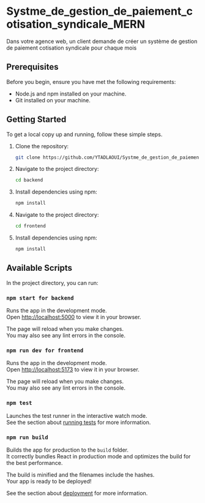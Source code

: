 # Systme_de_gestion_de_paiement_cotisation_syndicale_MERN
Dans votre agence web, un client demande de créer un système de gestion de paiement cotisation syndicale pour chaque mois

## Prerequisites
Before you begin, ensure you have met the following requirements:

- Node.js and npm installed on your machine.
- Git installed on your machine.

## Getting Started

To get a local copy up and running, follow these simple steps.

1. Clone the repository:
    ```bash
    git clone https://github.com/YTADLAOUI/Systme_de_gestion_de_paiement_cotisation_syndicale_MERN.git
    ```
2. Navigate to the project directory:
   ```bash
   cd backend
   ```
3. Install dependencies using npm:
    ```bash
    npm install
    ```
4. Navigate to the project directory:
   ```bash
   cd frontend
   ```
3. Install dependencies using npm:
    ```bash
    npm install
    ```

## Available Scripts

In the project directory, you can run:

### `npm start for backend`

Runs the app in the development mode.\
Open [http://localhost:5000](http://localhost:5000) to view it in your browser.

The page will reload when you make changes.\
You may also see any lint errors in the console.

### `npm run dev for frontend`

Runs the app in the development mode.\
Open [http://localhost:5173](http://localhost:5173) to view it in your browser.

The page will reload when you make changes.\
You may also see any lint errors in the console.

### `npm test`

Launches the test runner in the interactive watch mode.\
See the section about [running tests](https://facebook.github.io/create-react-app/docs/running-tests) for more information.

### `npm run build`

Builds the app for production to the `build` folder.\
It correctly bundles React in production mode and optimizes the build for the best performance.

The build is minified and the filenames include the hashes.\
Your app is ready to be deployed!

See the section about [deployment](https://facebook.github.io/create-react-app/docs/deployment) for more information.



